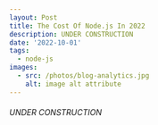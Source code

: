 ```yaml
---
layout: Post
title: The Cost Of Node.js In 2022
description: UNDER CONSTRUCTION
date: '2022-10-01'
tags:
  - node-js
images:
  - src: /photos/blog-analytics.jpg
    alt: image alt attribute
---
```


 ###### UNDER CONSTRUCTION